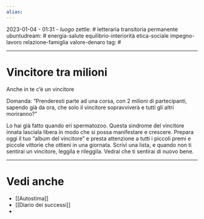 ```yaml
---
alias: 
---
```

2023-01-04 - 01:31 - *luogo*
zettle: # letteraria transitoria permanente
ubuntudream: # energia-salute equilibrio-interiorità etica-sociale impegno-lavoro relazione-famiglia valore-denaro 
tag: #

---
# Vincitore tra milioni
Anche in te c’è un vincitore

Domanda:
“Prenderesti parte ad una corsa, con 2 milioni di partecipanti, sapendo già da ora, che solo il vincitore sopravviverà e tutti gli altri moriranno?”

Lo hai già fatto quando eri spermatozoo. Questa sindrome del vincitore innata lasciala libera in modo che si possa manifestare e crescere. Prepara oggi il tuo “album del vincitore” e presta attenzione a tutti i piccoli premi e piccole vittorie che ottieni in una giornata. Scrivi una lista, e quando non ti sentirai un vincitore, leggila e rileggila. Vedrai che ti sentirai di nuovo bene.



---
# Vedi anche
- [[Autostima]]
- [[Diario dei successi]]
- 